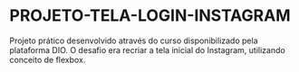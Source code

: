 # PROJETO-TELA-LOGIN-INSTAGRAM
 Projeto prático desenvolvido através do curso disponibilizado pela plataforma DIO. O desafio era recriar a tela inicial do Instagram, utilizando conceito de flexbox.
